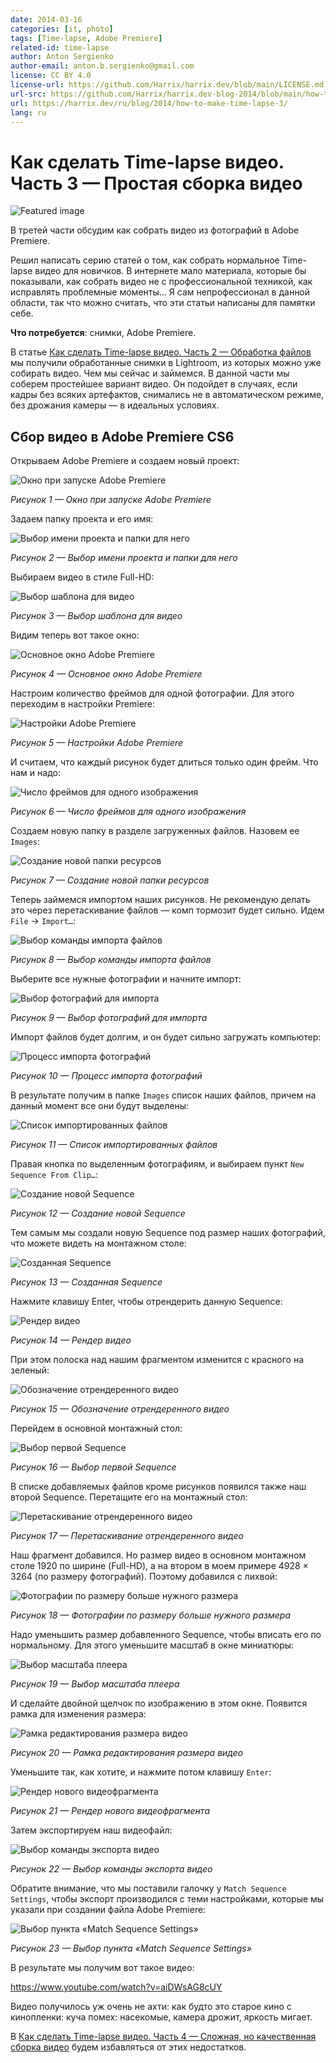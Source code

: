 ```yaml
---
date: 2014-03-16
categories: [it, photo]
tags: [Time-lapse, Adobe Premiere]
related-id: time-lapse
author: Anton Sergienko
author-email: anton.b.sergienko@gmail.com
license: CC BY 4.0
license-url: https://github.com/Harrix/harrix.dev/blob/main/LICENSE.md
url-src: https://github.com/Harrix/harrix.dev-blog-2014/blob/main/how-to-make-time-lapse-3/how-to-make-time-lapse-3.md
url: https://harrix.dev/ru/blog/2014/how-to-make-time-lapse-3/
lang: ru
---
```


# Как сделать Time-lapse видео. Часть 3 — Простая сборка видео

![Featured image](featured-image.svg)

В третей части обсудим как собрать видео из фотографий в Adobe Premiere.

Решил написать серию статей о том, как собрать нормальное Time-lapse видео для новичков. В интернете мало материала, которые бы показывали, как собрать видео не с профессиональной техникой, как исправлять проблемные моменты… Я сам непрофессионал в данной области, так что можно считать, что эти статьи написаны для памятки себе.

**Что потребуется**: снимки, Adobe Premiere.

В статье [Как сделать Time-lapse видео. Часть 2 — Обработка файлов](https://github.com/Harrix/harrix.dev-blog-2014/blob/main/how-to-make-time-lapse-2/how-to-make-time-lapse-2.md) мы получили обработанные снимки в Lightroom, из которых можно уже собирать видео. Чем мы сейчас и займемся. В данной части мы соберем простейшее вариант видео. Он подойдет в случаях, если кадры без всяких артефактов, снимались не в автоматическом режиме, без дрожания камеры — в идеальных условиях.

## Сбор видео в Adobe Premiere CS6

Открываем Adobe Premiere и создаем новый проект:

![Окно при запуске Adobe Premiere](img/premiere_01.png)

_Рисунок 1 — Окно при запуске Adobe Premiere_

Задаем папку проекта и его имя:

![Выбор имени проекта и папки для него](img/premiere_02.png)

_Рисунок 2 — Выбор имени проекта и папки для него_

Выбираем видео в стиле Full-HD:

![Выбор шаблона для видео](img/premiere_03.png)

_Рисунок 3 — Выбор шаблона для видео_

Видим теперь вот такое окно:

![Основное окно Adobe Premiere](img/premiere_04.png)

_Рисунок 4 — Основное окно Adobe Premiere_

Настроим количество фреймов для одной фотографии. Для этого переходим в настройки Premiere:

![Настройки Adobe Premiere](img/premiere_05.png)

_Рисунок 5 — Настройки Adobe Premiere_

И считаем, что каждый рисунок будет длиться только один фрейм. Что нам и надо:

![Число фреймов для одного изображения](img/premiere_06.png)

_Рисунок 6 — Число фреймов для одного изображения_

Создаем новую папку в разделе загруженных файлов. Назовем ее `Images`:

![Создание новой папки ресурсов](img/premiere_07.png)

_Рисунок 7 — Создание новой папки ресурсов_

Теперь займемся импортом наших рисунков. Не рекомендую делать это через перетаскивание файлов — комп тормозит будет сильно. Идем `File` → `Import…`:

![Выбор команды импорта файлов](img/premiere_08.png)

_Рисунок 8 — Выбор команды импорта файлов_

Выберите все нужные фотографии и начните импорт:

![Выбор фотографий для импорта](img/premiere_09.png)

_Рисунок 9 — Выбор фотографий для импорта_

Импорт файлов будет долгим, и он будет сильно загружать компьютер:

![Процесс импорта фотографий](img/premiere_10.png)

_Рисунок 10 — Процесс импорта фотографий_

В результате получим в папке `Images` список наших файлов, причем на данный момент все они будут выделены:

![Список импортированных файлов](img/premiere_11.png)

_Рисунок 11 — Список импортированных файлов_

Правая кнопка по выделенным фотографиям, и выбираем пункт `New Sequence From Clip…`:

![Создание новой Sequence](img/premiere_12.png)

_Рисунок 12 — Создание новой Sequence_

Тем самым мы создали новую Sequence под размер наших фотографий, что можете видеть на монтажном столе:

![Созданная Sequence](img/premiere_13.png)

_Рисунок 13 — Созданная Sequence_

Нажмите клавишу Enter, чтобы отрендерить данную Sequence:

![Рендер видео](img/premiere_14.png)

_Рисунок 14 — Рендер видео_

При этом полоска над нашим фрагментом изменится с красного на зеленый:

![Обозначение отрендеренного видео](img/premiere_15.png)

_Рисунок 15 — Обозначение отрендеренного видео_

Перейдем в основной монтажный стол:

![Выбор первой Sequence](img/premiere_16.png)

_Рисунок 16 — Выбор первой Sequence_

В списке добавляемых файлов кроме рисунков появился также наш второй Sequence. Перетащите его на монтажный стол:

![Перетаскивание отрендеренного видео](img/premiere_17.png)

_Рисунок 17 — Перетаскивание отрендеренного видео_

Наш фрагмент добавился. Но размер видео в основном монтажном столе 1920 по ширине (Full-HD), а на втором в моем примере 4928 × 3264 (по размеру фотографий). Поэтому добавился с лихвой:

![Фотографии по размеру больше нужного размера](img/premiere_18.png)

_Рисунок 18 — Фотографии по размеру больше нужного размера_

Надо уменьшить размер добавленного Sequence, чтобы вписать его по нормальному. Для этого уменьшите масштаб в окне миниатюры:

![Выбор масштаба плеера](img/premiere_19.png)

_Рисунок 19 — Выбор масштаба плеера_

И сделайте двойной щелчок по изображению в этом окне. Появится рамка для изменения размера:

![Рамка редактирования размера видео](img/premiere_20.png)

_Рисунок 20 — Рамка редактирования размера видео_

Уменьшите так, как хотите, и нажмите потом клавишу `Enter`:

![Рендер нового видеофрагмента](img/premiere_21.png)

_Рисунок 21 — Рендер нового видеофрагмента_

Затем экспортируем наш видеофайл:

![Выбор команды экспорта видео](img/premiere_22.png)

_Рисунок 22 — Выбор команды экспорта видео_

Обратите внимание, что мы поставили галочку у `Match Sequence Settings`, чтобы экспорт производился с теми настройками, которые мы указали при создании файла Adobe Premiere:

![Выбор пункта «Match Sequence Settings»](img/premiere_23.png)

_Рисунок 23 — Выбор пункта «Match Sequence Settings»_

В результате мы получим вот такое видео:

<https://www.youtube.com/watch?v=aiDWsAG8cUY>

Видео получилось уж очень не ахти: как будто это старое кино с кинопленки: куча помех: насекомые, камера дрожит, яркость мигает.

В [Как сделать Time-lapse видео. Часть 4 — Сложная, но качественная сборка видео](https://github.com/Harrix/harrix.dev-blog-2014/blob/main/how-to-make-time-lapse-4/how-to-make-time-lapse-4.md) будем избавляться от этих недостатков.
